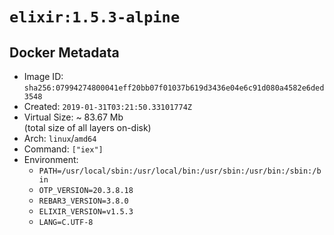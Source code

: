 # `elixir:1.5.3-alpine`

## Docker Metadata

- Image ID: `sha256:07994274800041eff20bb07f01037b619d3436e04e6c91d080a4582e6ded3548`
- Created: `2019-01-31T03:21:50.33101774Z`
- Virtual Size: ~ 83.67 Mb  
  (total size of all layers on-disk)
- Arch: `linux`/`amd64`
- Command: `["iex"]`
- Environment:
  - `PATH=/usr/local/sbin:/usr/local/bin:/usr/sbin:/usr/bin:/sbin:/bin`
  - `OTP_VERSION=20.3.8.18`
  - `REBAR3_VERSION=3.8.0`
  - `ELIXIR_VERSION=v1.5.3`
  - `LANG=C.UTF-8`
